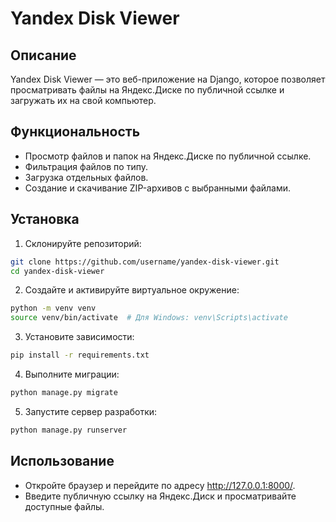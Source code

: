 # Yandex Disk Viewer

## Описание

Yandex Disk Viewer — это веб-приложение на Django, которое позволяет просматривать файлы на Яндекс.Диске по публичной ссылке и загружать их на свой компьютер.

## Функциональность

- Просмотр файлов и папок на Яндекс.Диске по публичной ссылке.
- Фильтрация файлов по типу.
- Загрузка отдельных файлов.
- Создание и скачивание ZIP-архивов с выбранными файлами.

## Установка

1. Склонируйте репозиторий:
```bash
git clone https://github.com/username/yandex-disk-viewer.git
cd yandex-disk-viewer
```

2. Создайте и активируйте виртуальное окружение:
```bash
python -m venv venv
source venv/bin/activate  # Для Windows: venv\Scripts\activate
```

3. Установите зависимости:
```bash
pip install -r requirements.txt
```

4. Выполните миграции:
```bash
python manage.py migrate
```

5. Запустите сервер разработки:
```bash
python manage.py runserver
```

## Использование
- Откройте браузер и перейдите по адресу http://127.0.0.1:8000/.
- Введите публичную ссылку на Яндекс.Диск и просматривайте доступные файлы.